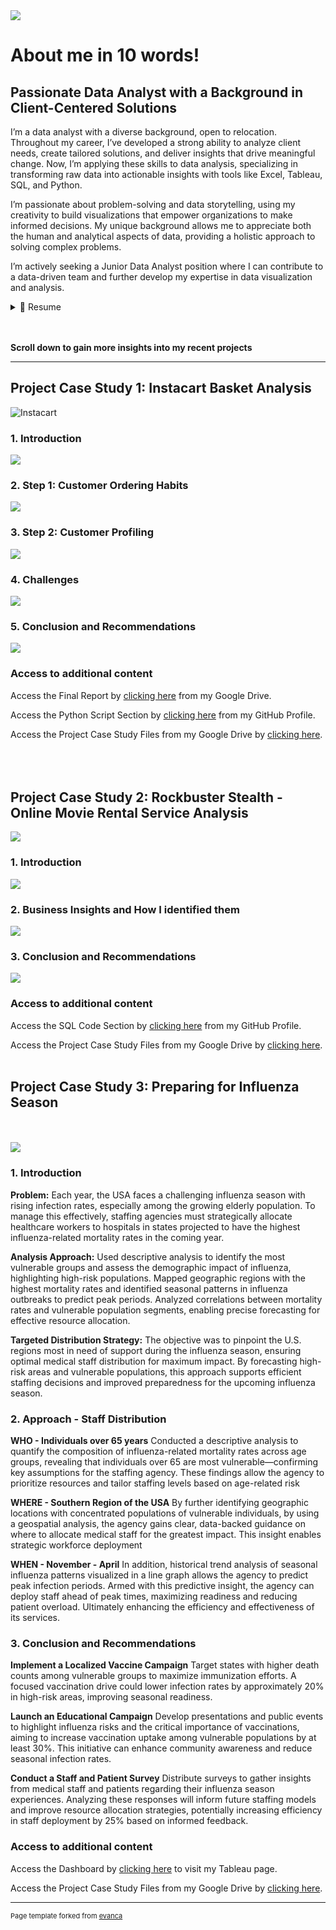 <link rel="stylesheet" href="styles.css">

<img src="images/Data Analytics 2.png"/>

# About me in 10 words!
<h2 class="about-heading">Passionate Data Analyst with a Background in Client-Centered Solutions</h2>

I’m a data analyst with a diverse background, open to relocation. Throughout my career, I’ve developed a strong ability to analyze client needs, create tailored solutions, and deliver insights that drive meaningful change. Now, I’m applying these skills to data analysis, specializing in transforming raw data into actionable insights with tools like Excel, Tableau, SQL, and Python.

I’m passionate about problem-solving and data storytelling, using my creativity to build visualizations that empower organizations to make informed decisions. My unique background allows me to appreciate both the human and analytical aspects of data, providing a holistic approach to solving complex problems.

I’m actively seeking a Junior Data Analyst position where I can contribute to a data-driven team and further develop my expertise in data visualization and analysis.

<details>
  <summary>📃 Resume</summary>
 
  **Experience**
  <br><br>
  Here is a quick overview for you. You can also click the following link to visit my LinkedIn profile for full details about my work history and educational background:
  <br><br>
  <a href="https://www.linkedin.com/in/daniel-müller-profile/">
    <img src="https://img.shields.io/badge/linkedin-%230077B5.svg?&style=for-the-badge&logo=linkedin&logoColor=white" alt="LinkedIn Profile"/>
  </a>
<br><br>
  :man_office_worker: Instructor
📆 April 2020 - December 2023<br><br>
📍 British Culture Academy, Kawaguchi/Japan
**Impact** Increased class enrollment by 30% within one year, launched 10 new classes, and secured a new school partnership, expanding the Academy’s reach and service offerings.

:man_office_worker: Nutrition Coach & Sales<br><br>
📆 July 2013 - December 2018<br><br>
📍Sportstudio vitafit GmbH, Dreieich/Germany<br><br>
<br><br>
**Impact** Achieved a 70% conversion rate of new walk-in clients, and established a specialized nutrition course held three times a year, significantly boosting service offerings and client loyalty.
  
</details>
<br><br>

**Scroll down to gain more insights into my recent projects**

---
<h2 class="about-heading">Project Case Study 1: Instacart Basket Analysis</h2>

![Instacart](https://brittainladd.com/wp-content/uploads/2023/09/Instacart-Logo-scaled.jpg)

### 1. Introduction

<img src="images/Screenshot 2024-10-30 at 16.11.14.png"/>

### 2. Step 1: Customer Ordering Habits

<img src="images/Screenshot 2024-10-30 at 16.11.22.png"/>

### 3. Step 2: Customer Profiling

<img src="images/Screenshot 2024-10-30 at 16.11.29.png"/>

### 4. Challenges

<img src="images/Screenshot 2024-10-30 at 16.11.36.png"/>

### 5. Conclusion and Recommendations

<img src="images/Screenshot 2024-10-30 at 16.11.43.png"/>

### Access to additional content

Access the Final Report by [clicking here](https://docs.google.com/spreadsheets/d/14rczGgmBJOYZWz8Xh7ZP6FYDQdYgK3tb/edit?usp=drive_link&ouid=102970833740850606782&rtpof=true&sd=true) from my Google Drive.

Access the Python Script Section by [clicking here](https://github.com/DanielsData91/Instacart-Basket-Analysis) from my GitHub Profile.

Access the Project Case Study Files from my Google Drive by [clicking here](https://drive.google.com/file/d/1EoxlccECVwob6XTRJlb8JcdDoxHbz4GC/view?usp=drive_link).
<br><br>
<br><br>
<h2 class="about-heading">Project Case Study 2: Rockbuster Stealth - Online Movie Rental Service Analysis</h2>

<img src="images/Screenshot 2024-10-31 at 15.09.19 (2).png"/>

### 1. Introduction

<img src="images/Screenshot 2024-10-31 at 15.09.27 (2).png"/>

### 2. Business Insights and How I identified them

<img src="images/Screenshot 2024-10-31 at 15.09.32 (2).png"/>

### 3. Conclusion and Recommendations

<img src="images/Screenshot 2024-10-31 at 15.09.34 (2).png"/>

### Access to additional content

Access the SQL Code Section by [clicking here](https://github.com/DanielsData91/Rockbuster-Stealth-Project/tree/main/SQL%20Code) from my GitHub Profile.

Access the Project Case Study Files from my Google Drive by [clicking here](https://drive.google.com/file/d/1V3kQ9nkyfYVaXbztePThmmGVTzqdR1q3/view?usp=drive_link).
<br><br>
<h2 class="about-heading">Project Case Study 3: Preparing for Influenza Season</h2>
<br><br>
<img src="images/Collage Case Study CDC.png"/>

### 1. Introduction
**Problem:**
Each year, the USA faces a challenging influenza season with rising infection rates, especially among the growing elderly population. To manage this effectively, staffing agencies must strategically allocate healthcare workers to hospitals in states projected to have the highest influenza-related mortality rates in the coming year.

**Analysis Approach:**
Used descriptive analysis to identify the most vulnerable groups and assess the demographic impact of influenza, highlighting high-risk populations.
Mapped geographic regions with the highest mortality rates and identified seasonal patterns in influenza outbreaks to predict peak periods.
Analyzed correlations between mortality rates and vulnerable population segments, enabling precise forecasting for effective resource allocation.

**Targeted Distribution Strategy:**
The objective was to pinpoint the U.S. regions most in need of support during the influenza season, ensuring optimal medical staff distribution for maximum impact. By forecasting high-risk areas and vulnerable populations, this approach supports efficient staffing decisions and improved preparedness for the upcoming influenza season.

### 2. Approach - Staff Distribution
**WHO - Individuals over 65 years**
Conducted a descriptive analysis to quantify the composition of influenza-related mortality rates across age groups, revealing that individuals over 65 are most vulnerable—confirming key assumptions for the staffing agency. These findings allow the agency to prioritize resources and tailor staffing levels based on age-related risk

**WHERE - Southern Region of the USA**
By further identifying geographic locations with concentrated populations of vulnerable individuals, by using a geospatial analysis, the agency gains clear, data-backed guidance on where to allocate medical staff for the greatest impact. This insight enables strategic workforce deployment

**WHEN - November - April**
In addition, historical trend analysis of seasonal influenza patterns visualized in a line graph allows the agency to predict peak infection periods. Armed with this predictive insight, the agency can deploy staff ahead of peak times, maximizing readiness and reducing patient overload. Ultimately enhancing the efficiency and effectiveness of its services.

### 3. Conclusion and Recommendations
**Implement a Localized Vaccine Campaign**
Target states with higher death counts among vulnerable groups to maximize immunization efforts. A focused vaccination drive could lower infection rates by approximately 20% in high-risk areas, improving seasonal readiness.

**Launch an Educational Campaign**
Develop presentations and public events to highlight influenza risks and the critical importance of vaccinations, aiming to increase vaccination uptake among vulnerable populations by at least 30%. This initiative can enhance community awareness and reduce seasonal infection rates.

**Conduct a Staff and Patient Survey**
Distribute surveys to gather insights from medical staff and patients regarding their influenza season experiences. Analyzing these responses will inform future staffing models and improve resource allocation strategies, potentially increasing efficiency in staff deployment by 25% based on informed feedback.


### Access to additional content

Access the Dashboard by [clicking here](https://public.tableau.com/shared/YQ6WCNN4P?:display_count=n&:origin=viz_share_link) to visit my Tableau page.

Access the Project Case Study Files from my Google Drive by [clicking here](https://drive.google.com/file/d/1yu3zcjjm7o2ihsS3ddsNmiHr2e7kxUJl/view?usp=drive_link).

---
<p style="font-size:11px">Page template forked from <a href="https://github.com/evanca/quick-portfolio">evanca</a></p>
<!-- Remove above link if you don't want to attibute -->
